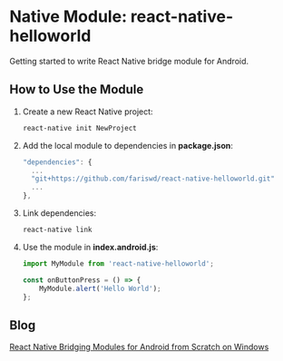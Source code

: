 # Native Module: react-native-helloworld
Getting started to write React Native bridge module for Android.

## How to Use the Module
1. Create a new React Native project:

    ```bash
    react-native init NewProject
    ```
2. Add the local module to dependencies in **package.json**: 

    ```js
    "dependencies": {
      ...
      "git+https://github.com/fariswd/react-native-helloworld.git"
      ...
  	},
    ```
3. Link dependencies:

    ```bash
    react-native link
    ```
4. Use the module in **index.android.js**:

    ```javascript
    import MyModule from 'react-native-helloworld';

    const onButtonPress = () => {
        MyModule.alert('Hello World');
    };
    ```
    
## Blog
[React Native Bridging Modules for Android from Scratch on Windows][1]

[1]:http://www.codepool.biz/react-native-bridging-modules-android.html
